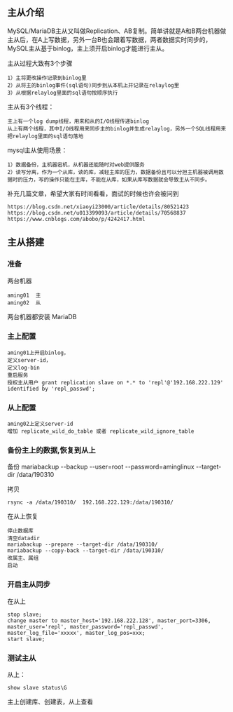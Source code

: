 ## 主从介绍

MySQL/MariaDB主从又叫做Replication、AB复制。简单讲就是A和B两台机器做主从后，在A上写数据，另外一台B也会跟着写数据，两者数据实时同步的，MySQL主从基于binlog，主上须开启binlog才能进行主从。

主从过程大致有3个步骤

	1）主将更改操作记录到binlog里
	2）从将主的binlog事件(sql语句)同步到从本机上并记录在relaylog里
	3）从根据relaylog里面的sql语句按顺序执行

主从有3个线程：

	主上有一个log dump线程，用来和从的I/O线程传递binlog
	从上有两个线程，其中I/O线程用来同步主的binlog并生成relaylog，另外一个SQL线程用来把relaylog里面的sql语句落地

mysql主从使用场景：

	1）数据备份，主机器宕机，从机器还能随时对web提供服务
	2）读写分离，作为一个从库，读的库，减轻主库的压力，数据备份且可以分担主机器被调用数据时的压力，写的操作只能在主库，不能在从库，如果从库写数据就会导致主从不同步。


补充几篇文章，希望大家有时间看看，面试的时候也许会被问到

	https://blog.csdn.net/xiaoyi23000/article/details/80521423
	https://blog.csdn.net/u013399093/article/details/70568837
	https://www.cnblogs.com/abobo/p/4242417.html
	
## 主从搭建

### 准备

两台机器

	aming01  主
	aming02  从

两台机器都安装 MariaDB

### 主上配置

	aming01上开启binlog，
	定义server-id，
	定义log-bin
	重启服务
	授权主从用户 grant replication slave on *.* to 'repl'@'192.168.222.129' identified by 'repl_passwd'; 
	

### 从上配置

	aming02上定义server-id
	增加 replicate_wild_do_table 或者 replicate_wild_ignore_table

### 备份主上的数据,恢复到从上

备份
	mariabackup  --backup --user=root --password=aminglinux --target-dir /data/190310

拷贝

	rsync -a /data/190310/  192.168.222.129:/data/190310/

在从上恢复

	停止数据库
	清空datadir
	mariabackup --prepare --target-dir /data/190310/
	mariabackup --copy-back --target-dir /data/190310/
	改属主、属组
	启动

### 开启主从同步

在从上

	stop slave;
	change master to master_host='192.168.222.128', master_port=3306, master_user='repl', master_password='repl_passwd', master_log_file='xxxxx', master_log_pos=xxx;
	start slave;


### 测试主从

从上：

	show slave status\G

主上创建库、创建表，从上查看

	
